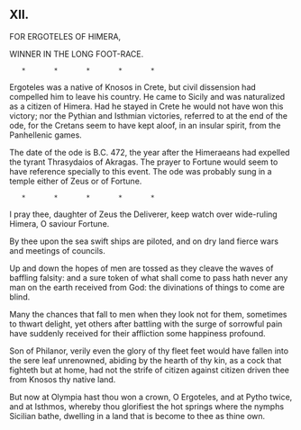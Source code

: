 ## XII.

FOR ERGOTELES OF HIMERA,

WINNER IN THE LONG FOOT-RACE.

       *       *       *       *       *

  Ergoteles was a native of Knosos in Crete, but civil dissension had
  compelled him to leave his country. He came to Sicily and was
  naturalized as a citizen of Himera. Had he stayed in Crete he
  would not have won this victory; nor the Pythian and Isthmian
  victories, referred to at the end of the ode, for the Cretans seem to
  have kept aloof, in an insular spirit, from the Panhellenic games.

  The date of the ode is B.C. 472, the year after the Himeraeans had
  expelled the tyrant Thrasydaios of Akragas. The prayer to Fortune
  would seem to have reference specially to this event. The ode was
  probably sung in a temple either of Zeus or of Fortune.

       *       *       *       *       *

I pray thee, daughter of Zeus the Deliverer, keep watch over
wide-ruling Himera, O saviour Fortune.

By thee upon the sea swift ships are piloted, and on dry land fierce
wars and meetings of councils.

Up and down the hopes of men are tossed as they cleave the waves of
baffling falsity: and a sure token of what shall come to pass hath
never any man on the earth received from God: the divinations of
things to come are blind.

Many the chances that fall to men when they look not for them,
sometimes to thwart delight, yet others after battling with the surge
of sorrowful pain have suddenly received for their affliction some
happiness profound.

Son of Philanor, verily even the glory of thy fleet feet would have
fallen into the sere leaf unrenowned, abiding by the hearth of thy
kin, as a cock that fighteth but at home, had not the strife of
citizen against citizen driven thee from Knosos thy native land.

But now at Olympia hast thou won a crown, O Ergoteles, and at Pytho
twice, and at Isthmos, whereby thou glorifiest the hot springs where
the nymphs Sicilian bathe, dwelling in a land that is become to thee
as thine own.



